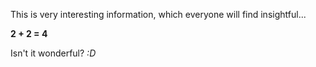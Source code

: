 This is very interesting information, which everyone will find insightful...

**2 + 2 = 4**

Isn't it wonderful? *:D*
